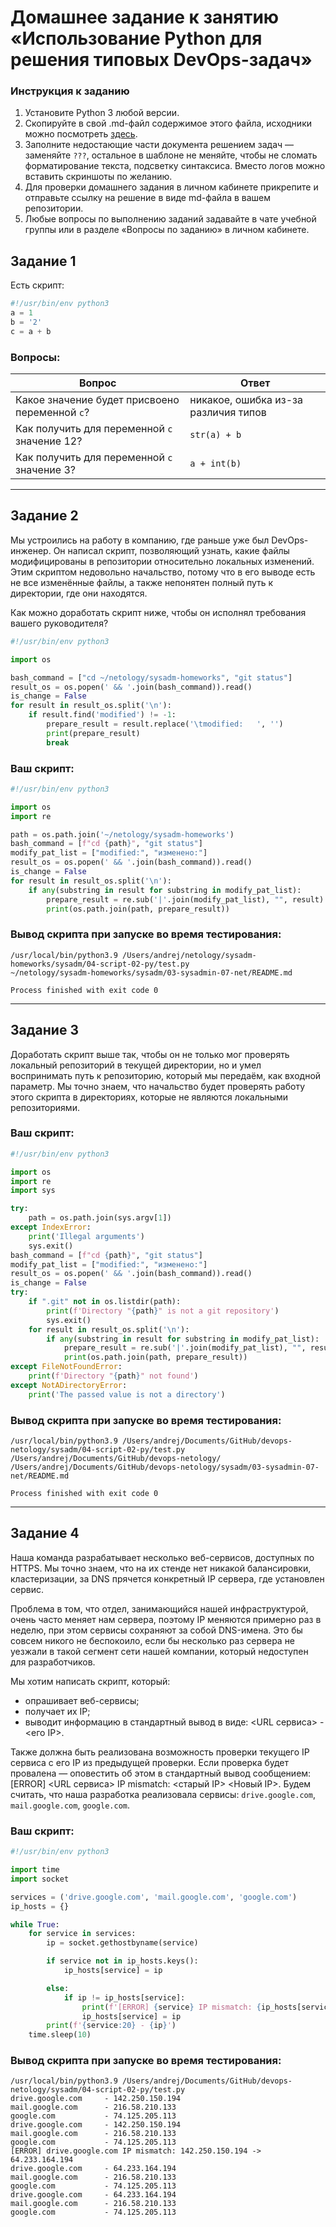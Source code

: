 # Домашнее задание к занятию «Использование Python для решения типовых DevOps-задач»

### Инструкция к заданию

1. Установите Python 3 любой версии.
2. Скопируйте в свой .md-файл содержимое этого файла, исходники можно посмотреть [здесь](https://raw.githubusercontent.com/netology-code/sysadm-homeworks/devsys10/04-script-02-py/README.md).
3. Заполните недостающие части документа решением задач — заменяйте `???`, остальное в шаблоне не меняйте, чтобы не сломать форматирование текста, подсветку синтаксиса. Вместо логов можно вставить скриншоты по желанию.
4. Для проверки домашнего задания в личном кабинете прикрепите и отправьте ссылку на решение в виде md-файла в вашем репозитории.
5. Любые вопросы по выполнению заданий задавайте в чате учебной группы или в разделе «Вопросы по заданию» в личном кабинете.

## Задание 1

Есть скрипт:

```python
#!/usr/bin/env python3
a = 1
b = '2'
c = a + b
```

### Вопросы:

| Вопрос                                         | Ответ                                |
|------------------------------------------------|--------------------------------------|
| Какое значение будет присвоено переменной `c`? | никакое, ошибка из-за различия типов |
| Как получить для переменной `c` значение 12?   | `str(a) + b`                         |
| Как получить для переменной `c` значение 3?    | `a + int(b)`                         |

---

## Задание 2

Мы устроились на работу в компанию, где раньше уже был DevOps-инженер. Он написал скрипт, позволяющий узнать, какие файлы модифицированы в репозитории относительно локальных изменений. Этим скриптом недовольно начальство, потому что в его выводе есть не все изменённые файлы, а также непонятен полный путь к директории, где они находятся.

Как можно доработать скрипт ниже, чтобы он исполнял требования вашего руководителя?

```python
#!/usr/bin/env python3

import os

bash_command = ["cd ~/netology/sysadm-homeworks", "git status"]
result_os = os.popen(' && '.join(bash_command)).read()
is_change = False
for result in result_os.split('\n'):
    if result.find('modified') != -1:
        prepare_result = result.replace('\tmodified:   ', '')
        print(prepare_result)
        break
```

### Ваш скрипт:

```python
#!/usr/bin/env python3

import os
import re

path = os.path.join('~/netology/sysadm-homeworks')
bash_command = [f"cd {path}", "git status"]
modify_pat_list = ["modified:", "изменено:"]
result_os = os.popen(' && '.join(bash_command)).read()
is_change = False
for result in result_os.split('\n'):
    if any(substring in result for substring in modify_pat_list):
        prepare_result = re.sub('|'.join(modify_pat_list), "", result).strip()
        print(os.path.join(path, prepare_result))


```

### Вывод скрипта при запуске во время тестирования:

```
/usr/local/bin/python3.9 /Users/andrej/netology/sysadm-homeworks/sysadm/04-script-02-py/test.py 
~/netology/sysadm-homeworks/sysadm/03-sysadmin-07-net/README.md

Process finished with exit code 0
```

---

## Задание 3

Доработать скрипт выше так, чтобы он не только мог проверять локальный репозиторий в текущей директории, но и умел воспринимать путь к репозиторию, который мы передаём, как входной параметр. Мы точно знаем, что начальство будет проверять работу этого скрипта в директориях, которые не являются локальными репозиториями.

### Ваш скрипт:

```python
#!/usr/bin/env python3

import os
import re
import sys

try:
    path = os.path.join(sys.argv[1])
except IndexError:
    print('Illegal arguments')
    sys.exit()
bash_command = [f"cd {path}", "git status"]
modify_pat_list = ["modified:", "изменено:"]
result_os = os.popen(' && '.join(bash_command)).read()
is_change = False
try:
    if ".git" not in os.listdir(path):
        print(f'Directory "{path}" is not a git repository')
        sys.exit()
    for result in result_os.split('\n'):
        if any(substring in result for substring in modify_pat_list):
            prepare_result = re.sub('|'.join(modify_pat_list), "", result).strip()
            print(os.path.join(path, prepare_result))
except FileNotFoundError:
    print(f'Directory "{path}" not found')
except NotADirectoryError:
    print('The passed value is not a directory')

```

### Вывод скрипта при запуске во время тестирования:

```
/usr/local/bin/python3.9 /Users/andrej/Documents/GitHub/devops-netology/sysadm/04-script-02-py/test.py /Users/andrej/Documents/GitHub/devops-netology/ 
/Users/andrej/Documents/GitHub/devops-netology/sysadm/03-sysadmin-07-net/README.md

Process finished with exit code 0
```

---

## Задание 4

Наша команда разрабатывает несколько веб-сервисов, доступных по HTTPS. Мы точно знаем, что на их стенде нет никакой балансировки, кластеризации, за DNS прячется конкретный IP сервера, где установлен сервис.

Проблема в том, что отдел, занимающийся нашей инфраструктурой, очень часто меняет нам сервера, поэтому IP меняются примерно раз в неделю, при этом сервисы сохраняют за собой DNS-имена. Это бы совсем никого не беспокоило, если бы несколько раз сервера не уезжали в такой сегмент сети нашей компании, который недоступен для разработчиков.

Мы хотим написать скрипт, который:

- опрашивает веб-сервисы;
- получает их IP;
- выводит информацию в стандартный вывод в виде: <URL сервиса> - <его IP>.

Также должна быть реализована возможность проверки текущего IP сервиса c его IP из предыдущей проверки. Если проверка будет провалена — оповестить об этом в стандартный вывод сообщением: [ERROR] <URL сервиса> IP mismatch: <старый IP> <Новый IP>. Будем считать, что наша разработка реализовала сервисы: `drive.google.com`, `mail.google.com`, `google.com`.

### Ваш скрипт:

```python
#!/usr/bin/env python3

import time
import socket

services = ('drive.google.com', 'mail.google.com', 'google.com')
ip_hosts = {}

while True:
    for service in services:
        ip = socket.gethostbyname(service)

        if service not in ip_hosts.keys():
            ip_hosts[service] = ip

        else:
            if ip != ip_hosts[service]:
                print(f'[ERROR] {service} IP mismatch: {ip_hosts[service]} -> {ip}')
                ip_hosts[service] = ip
        print(f'{service:20} - {ip}')
    time.sleep(10)

```

### Вывод скрипта при запуске во время тестирования:

```
/usr/local/bin/python3.9 /Users/andrej/Documents/GitHub/devops-netology/sysadm/04-script-02-py/test.py
drive.google.com     - 142.250.150.194
mail.google.com      - 216.58.210.133
google.com           - 74.125.205.113
drive.google.com     - 142.250.150.194
mail.google.com      - 216.58.210.133
google.com           - 74.125.205.113
[ERROR] drive.google.com IP mismatch: 142.250.150.194 -> 64.233.164.194
drive.google.com     - 64.233.164.194
mail.google.com      - 216.58.210.133
google.com           - 74.125.205.113
drive.google.com     - 64.233.164.194
mail.google.com      - 216.58.210.133
google.com           - 74.125.205.113

```

